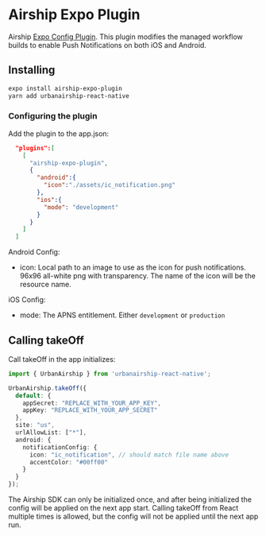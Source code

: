 # Airship Expo Plugin

Airship [Expo Config Plugin](https://docs.expo.dev/guides/config-plugins/). This plugin modifies the managed workflow builds to enable Push Notifications on both iOS and Android.

## Installing

```sh
expo install airship-expo-plugin
yarn add urbanairship-react-native
```

### Configuring the plugin

Add the plugin to the app.json:

```json
  "plugins":[
    [
      "airship-expo-plugin",
      {
        "android":{
          "icon":"./assets/ic_notification.png"
        },
        "ios":{
          "mode": "development"
        }
      }
    ]
  ]
```

Android Config:
- icon: Local path to an image to use as the icon for push notifications. 96x96 all-white png with transparency. The name of the icon will be the resource name.

iOS Config:
- mode: The APNS entitlement. Either `development` or `production`

## Calling takeOff

Call takeOff in the app initializes:

```ts
import { UrbanAirship } from 'urbanairship-react-native';

UrbanAirship.takeOff({
  default: {
    appSecret: "REPLACE_WITH_YOUR_APP_KEY",
    appKey: "REPLACE_WITH_YOUR_APP_SECRET"
  },
  site: "us",
  urlAllowList: ["*"],
  android: {
    notificationConfig: {
      icon: "ic_notification", // should match file name above
      accentColor: "#00ff00"
    }
  }
});
```

The Airship SDK can only be initialized once, and after being initialized the config will be applied
on the next app start. Calling takeOff from React multiple times is allowed, but the config will not
be applied until the next app run.
